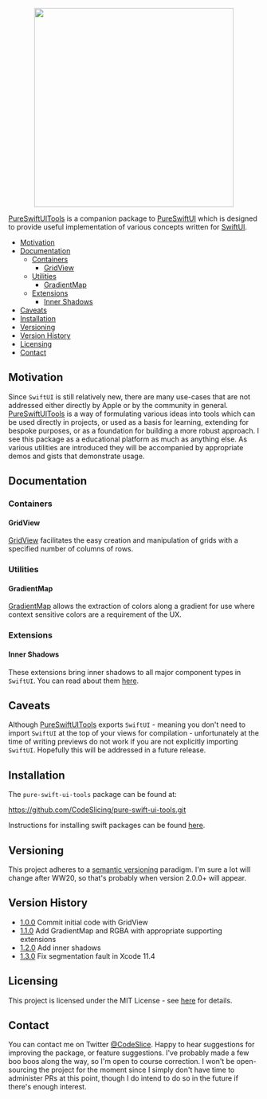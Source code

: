 
<p align="center">
<a href="https://github.com/CodeSlicing/pure-swift-ui-tools">
<img src="./Assets/Images/pure-swift-ui-tools-logo.png" width="400"/>
</a>
</p>

[PureSwiftUITools][pure-swift-ui-tools] is a companion package to [PureSwiftUI][pure-swift-ui] which is designed to provide useful implementation of various concepts written for [SwiftUI][swift-ui].

- [Motivation](#motivation)
- [Documentation](#documentation)
  - [Containers](#containers)
    - [GridView](#gridview)
  - [Utilities](#utilities)
    - [GradientMap](#gradientmap)
  - [Extensions](#extensions)
    - [Inner Shadows](#inner-shadows)
- [Caveats](#caveats)
- [Installation](#installation)
- [Versioning](#versioning)
- [Version History](#version-history)
- [Licensing](#licensing)
- [Contact](#contact)

## Motivation

Since `SwiftUI` is still relatively new, there are many use-cases that are not addressed either directly by Apple or by the community in general. [PureSwiftUITools][pure-swift-ui-tools] is a way of formulating various ideas into tools which can be used directly in projects, or used as a basis for learning, extending for bespoke purposes, or as a foundation for building a more robust approach. I see this package as a educational platform as much as anything else. As various utilities are introduced they will be accompanied by appropriate demos and gists that demonstrate usage.

## Documentation

### Containers

#### GridView

[GridView][containers-grid-view] facilitates the easy creation and manipulation of grids with a specified number of columns of rows.

### Utilities

#### GradientMap

[GradientMap][gradient-map] allows the extraction of colors along a gradient for use where context sensitive colors are a requirement of the UX. 

### Extensions

#### Inner Shadows

These extensions bring inner shadows to all major component types in `SwiftUI`. You can read about them [here][inner-shadows].

## Caveats

Although [PureSwiftUITools][pure-swift-ui-tools] exports `SwiftUI` - meaning you don't need to import `SwiftUI` at the top of your views for compilation - unfortunately at the time of writing previews do not work if you are not explicitly importing `SwiftUI`. Hopefully this will be addressed in a future release.

## Installation

The `pure-swift-ui-tools` package can be found at:

<https://github.com/CodeSlicing/pure-swift-ui-tools.git>

Instructions for installing swift packages can be found [here][swift-package-installation].

## Versioning

This project adheres to a [semantic versioning](https://semver.org) paradigm. I'm sure a lot will change after WW20, so that's probably when version 2.0.0+ will appear.

## Version History

- [1.0.0][tag-1.0.0] Commit initial code with GridView
- [1.1.0][tag-1.1.0] Add GradientMap and RGBA with appropriate supporting extensions
- [1.2.0][tag-1.2.0] Add inner shadows
- [1.3.0][tag-1.3.0] Fix segmentation fault in Xcode 11.4

## Licensing

This project is licensed under the MIT License - see [here][mit-licence] for details.

## Contact

You can contact me on Twitter [@CodeSlice][codeslice-twitter]. Happy to hear suggestions for improving the package, or feature suggestions. I've probably made a few boo boos along the way, so I'm open to course correction. I won't be open-sourcing the project for the moment since I simply don't have time to administer PRs at this point, though I do intend to do so in the future if there's enough interest.

<!---
 external links:
--->

[pure-swift-ui]: https://github.com/CodeSlicing/pure-swift-ui
[pure-swift-ui-tools]: https://github.com/CodeSlicing/pure-swift-ui-tools
[codeslice-twitter]: https://twitter.com/CodeSlice
[swift-ui]: https://developer.apple.com/xcode/swiftui/
[swift-functions]: https://docs.swift.org/swift-book/LanguageGuide/Functions.html
[swift-package-installation]: https://medium.com/better-programming/add-swift-package-dependency-to-an-ios-project-with-xcode-11-remote-local-public-private-3a7577fac6b2

<!---
gists:
--->

[gist-offset-to-position-demo]: https://gist.github.com/CodeSlicing/2c5376552fa8c27456925370403caa46
[gist-relative-offset-demo]: https://gist.github.com/CodeSlicing/6873695fd0113c27d5cdd8591eca9d1d

<!---
version links:
--->

[tag-1.0.0]: https://github.com/CodeSlicing/pure-swift-ui-rools/tree/1.0.0
[tag-1.1.0]: https://github.com/CodeSlicing/pure-swift-ui-rools/tree/1.1.0
[tag-1.2.0]: https://github.com/CodeSlicing/pure-swift-ui-rools/tree/1.2.0
[tag-1.3.0]: https://github.com/CodeSlicing/pure-swift-ui-rools/tree/1.3.0


<!---
 local docs:
--->

[mit-licence]: ./Assets/Docs/LICENCE.md
[containers-grid-view]: ./Assets/Docs/Components/Containers/GridView/grid-view.md
[gradient-map]: ./Assets/Docs/Components/Model/Color/gradient-map.md
[inner-shadows]: ./Assets/Docs/Components/Extensions/InnerShadows/inner-shadows.md
